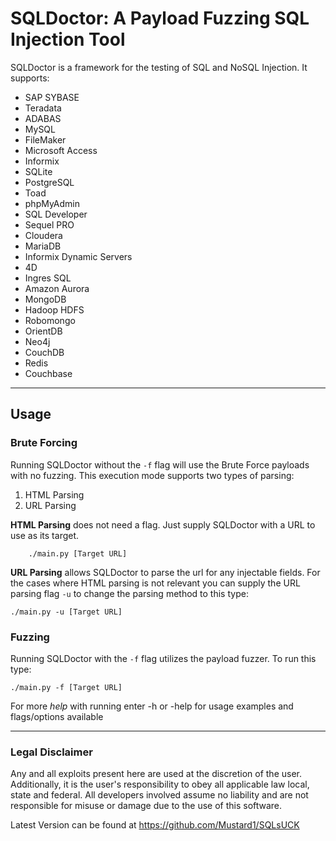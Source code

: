 # SQLDoctor: A Payload Fuzzing SQL Injection Tool 
SQLDoctor is a framework for the testing of SQL and NoSQL Injection. It supports: 
 

- SAP SYBASE 
- Teradata
- ADABAS
- MySQL
- FileMaker
- Microsoft Access
- Informix
- SQLite
- PostgreSQL
- Toad
- phpMyAdmin
- SQL Developer
- Sequel PRO
- Cloudera
- MariaDB
- Informix Dynamic Servers
- 4D
- Ingres SQL
- Amazon Aurora
- MongoDB
- Hadoop HDFS
- Robomongo
- OrientDB
- Neo4j
- CouchDB
- Redis
- Couchbase

---

## Usage

### **Brute Forcing**
Running SQLDoctor without the `-f` flag will use the Brute Force payloads with no fuzzing. This execution mode supports two types of parsing:

1. HTML Parsing
2. URL Parsing 

 **HTML Parsing** does not need a flag. Just supply SQLDoctor with a URL to use as its target.

        ./main.py [Target URL]

 **URL Parsing** allows SQLDoctor to parse the url for any injectable fields. For the cases where HTML parsing is not relevant you can supply the URL parsing flag `-u` to change the parsing method to this type:

    ./main.py -u [Target URL]

### **Fuzzing**

Running SQLDoctor with the `-f` flag utilizes the payload fuzzer. To run this type:
    
    ./main.py -f [Target URL]

For more _help_ with running enter -h or -help for usage examples and flags/options available

---

### Legal Disclaimer
 Any and all exploits present here are used at the discretion of the user. Additionally, it is the user's responsibility to obey all applicable law local, state and federal.
 All developers involved assume no liability and are not responsible for misuse or damage due to the use of this software. 

 Latest Version can be found at https://github.com/Mustard1/SQLsUCK




